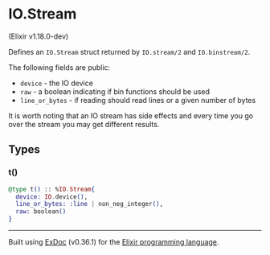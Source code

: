 # IO.Stream 
(Elixir v1.18.0-dev)

Defines an `IO.Stream` struct returned by `IO.stream/2` and `IO.binstream/2`.

The following fields are public:

- `device`        - the IO device
- `raw`           - a boolean indicating if bin functions should be used
- `line_or_bytes` - if reading should read lines or a given number of bytes

It is worth noting that an IO stream has side effects and every time you go
over the stream you may get different results.


## Types

### t()

```elixir
@type t() :: %IO.Stream{
  device: IO.device(),
  line_or_bytes: :line | non_neg_integer(),
  raw: boolean()
}
```





---
Built using [ExDoc](https://github.com/elixir-lang/ex_doc "ExDoc") (v0.36.1) for the [Elixir programming language](href="https://elixir-lang.org" "Elixir").
